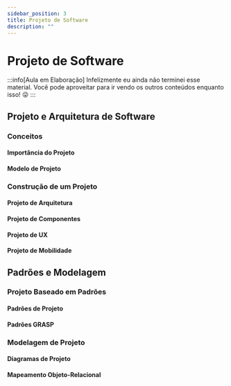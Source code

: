 ```yaml
---
sidebar_position: 3
title: Projeto de Software
description: "" 
---
```


# Projeto de Software

:::info[Aula em Elaboração]
Infelizmente eu ainda não terminei esse material. Você pode aproveitar para ir vendo os outros conteúdos enquanto isso! 😜
:::

## Projeto e Arquitetura de Software

### Conceitos

#### Importância do Projeto

#### Modelo de Projeto

### Construção de um Projeto

#### Projeto de Arquitetura

#### Projeto de Componentes

#### Projeto de UX

#### Projeto de Mobilidade

## Padrões e Modelagem

### Projeto Baseado em Padrões

#### Padrões de Projeto

#### Padrões GRASP

### Modelagem de Projeto

#### Diagramas de Projeto

#### Mapeamento Objeto-Relacional